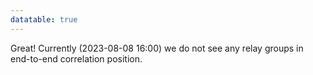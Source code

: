 ```yaml
---
datatable: true
---
```



Great! Currently (2023-08-08 16:00) we do not see any relay groups
in end-to-end correlation position.
